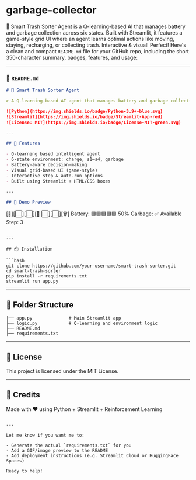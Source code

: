 # garbage-collector
🧠 Smart Trash Sorter Agent is a Q-learning-based AI that manages battery and garbage collection across six states. Built with Streamlit, it features a game-style grid UI where an agent learns optimal actions like moving, staying, recharging, or collecting trash. Interactive &amp; visual!
Perfect! Here's a clean and compact `README.md` file for your GitHub repo, including the short 350-character summary, badges, features, and usage:

---

### 📄 `README.md`

```markdown
# 🧠 Smart Trash Sorter Agent

> A Q-learning-based AI agent that manages battery and garbage collection across six states. Built with Streamlit, it features a game-style grid UI where the agent learns to move, recharge, and collect trash efficiently.

![Python](https://img.shields.io/badge/Python-3.9+-blue.svg)
![Streamlit](https://img.shields.io/badge/Streamlit-App-red)
![License: MIT](https://img.shields.io/badge/License-MIT-green.svg)

---

## 🚀 Features

- Q-learning based intelligent agent
- 6-state environment: charge, s1–s4, garbage
- Battery-aware decision-making
- Visual grid-based UI (game-style)
- Interactive step & auto-run options
- Built using Streamlit + HTML/CSS boxes

---

## 🧪 Demo Preview

```

\[🔋]\[⬜]\[⬜]\[🤖 ⬜]\[⬜]\[🗑️]
Battery: 🟩🟩🟩🟩🟩 50%
Garbage: ✅ Available
Step: 3

````

---

## 📦 Installation

```bash
git clone https://github.com/your-username/smart-trash-sorter.git
cd smart-trash-sorter
pip install -r requirements.txt
streamlit run app.py
````

---

## 📁 Folder Structure

```
├── app.py              # Main Streamlit app
├── logic.py            # Q-learning and environment logic
├── README.md
├── requirements.txt
```

---

## 📜 License

This project is licensed under the MIT License.

---

## 🙌 Credits

Made with ❤️ using Python + Streamlit + Reinforcement Learning

```

---

Let me know if you want me to:

- Generate the actual `requirements.txt` for you
- Add a GIF/image preview to the README
- Add deployment instructions (e.g. Streamlit Cloud or HuggingFace Spaces)

Ready to help!
```
